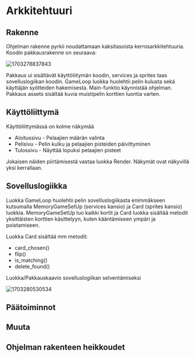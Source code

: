 # Arkkitehtuuri

## Rakenne

Ohjelman rakenne pyrkii noudattamaan kaksitasoista kerrosarkkitehtuuria. Koodin pakkausrakenne on seuraava:

![1703278837843](https://github.com/labyrine/memory_game/assets/130062658/1cdde779-88dd-47d3-afa2-51fa1bbd0c2b)

Pakkaus ui sisältävät käyttöliitymän koodin, services ja sprites taas sovelluslogiikan koodin. GameLoop luokka huolehtii pelin kulusta sekä käyttäjän syötteiden hakemisesta. Main-funktio käynnistää ohjelman. Pakkaus assets sisältää kuvia muistipelin korttien luontia varten.

## Käyttöliittymä

Käyttöliittymässä on kolme näkymää
- Aloitussivu - Pelaajien määrän valinta
- Pelisivu - Pelin kulku ja pelaajien pisteiden päivittyminen
- Tulossivu - Näyttää lopuksi pelaajien pisteet

Jokaisen näiden piirtämisestä vastaa luokka Render. Näkymät ovat näkyvillä yksi kerrallaan.

## Sovelluslogiikka

Luokka GameLoop huolehtii pelin sovelluslogiikasta enimmäkseen kutsumalla MemoryGameSetUp (services kansio) ja Card (sprites kansio) luokkia. MemoryGameSetUp luo kaikki kortit ja Card luokka sisältää metodit yksittäisten korttien käsittelyyn, kuten kääntämiseen ympäri ja poistamiseen. 

Luokka Card sisältää mm metodit:
- card_chosen()
- flip()
- is_matching()
- delete_found()

Luokka/Pakkauskaavio sovelluslogiikan selventämiseksi

![1703280530534](https://github.com/labyrine/memory_game/assets/130062658/b874bf4f-afc4-45a9-a169-a74a60b3ed3f)

## Päätoiminnot

## Muuta

## Ohjelman rakenteen heikkoudet

